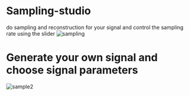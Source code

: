 # Sampling-studio
do sampling and reconstruction for your signal and control the sampling rate using the slider
![sampling](https://user-images.githubusercontent.com/61320897/169917018-1332794a-5a27-4d6a-8d10-374efa7660e1.PNG)
# Generate your own signal and choose signal parameters
![sample2](https://user-images.githubusercontent.com/61320897/169917407-aa3ca738-e9f0-4239-b64a-1518bb83b14b.PNG)

